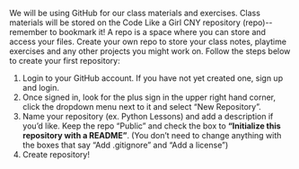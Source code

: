We will be using GitHub for our class materials and exercises. Class materials will be stored on the Code Like a Girl CNY repository (repo)--remember to bookmark it! A repo is a space where you can store and access your files. Create your own repo to store your class notes, playtime exercises and any other projects you might work on. Follow the steps below to create your first repository:


1. Login to your GitHub account. If you have not yet created one, sign up and login.
2. Once signed in, look for the plus sign in the upper right hand corner, click the dropdown menu next to it and select “New Repository”.
3. Name your repository (ex. Python Lessons) and add a description if you’d like. Keep the repo “Public” and check the box to <b>“Initialize this repository with a README”</b>. (You don’t need to change anything with the boxes that say “Add .gitignore” and “Add a license”) 
4. Create repository! 

